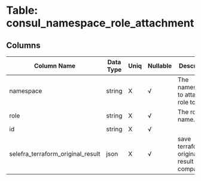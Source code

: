 # Table: consul_namespace_role_attachment

## Columns 

|  Column Name   |  Data Type  | Uniq | Nullable | Description | 
|  ----  | ----  | ----  | ----  | ---- | 
| namespace | string | X | √ | The namespace to attach the role to. | 
| role | string | X | √ | The role name. | 
| id | string | X | √ |  | 
| selefra_terraform_original_result | json | X | √ | save terraform original result for compatibility | 


